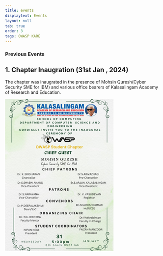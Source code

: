 ```yaml
---
title: events
displaytext: Events
layout: null
tab: true
order: 3
tags: OWASP KARE
---
```


### Previous Events 
## 1. Chapter Inaugration (31st Jan , 2024) 
The chapter was inaugrated in the presence of Mohsin Quresh(Cyber Security SME for IBM) and various office bearers of Kalasalingam Academy of Research and Education.
<div style="display: flex; justify-content: space-between;">
  <img src="./assets/images/inaugratiom.jpeg" style="width: 70%; margin-right: 10%;">
  
</div>


